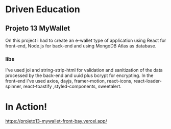 # Driven Education

## Projeto 13 MyWallet

On this project i had to create an e-wallet type of application using React for front-end, Node.js for back-end and using MongoDB Atlas as database.

### libs
I've used joi and string-strip-html for validation and sanitization of the data processed by the back-end and uuid plus bcrypt for encrypting.
In the front-end i've used axios, dayjs, framer-motion, react-icons, react-loader-spinner, react-toastify ,styled-components, sweetalert.

# In Action!
https://projeto13-mywallet-front-bay.vercel.app/
